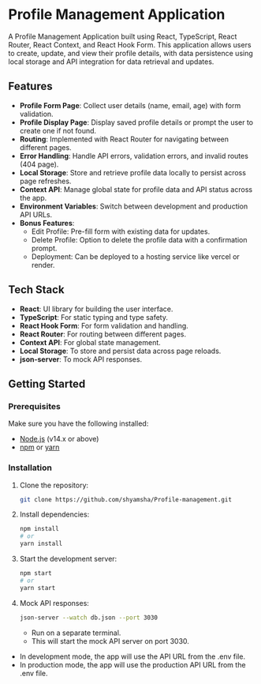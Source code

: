 # Profile Management Application

A Profile Management Application built using React, TypeScript, React Router, React Context, and React Hook Form. This application allows users to create, update, and view their profile details, with data persistence using local storage and API integration for data retrieval and updates.

## Features

- **Profile Form Page**: Collect user details (name, email, age) with form validation.
- **Profile Display Page**: Display saved profile details or prompt the user to create one if not found.
- **Routing**: Implemented with React Router for navigating between different pages.
- **Error Handling**: Handle API errors, validation errors, and invalid routes (404 page).
- **Local Storage**: Store and retrieve profile data locally to persist across page refreshes.
- **Context API**: Manage global state for profile data and API status across the app.
- **Environment Variables**: Switch between development and production API URLs.
- **Bonus Features**:
  - Edit Profile: Pre-fill form with existing data for updates.
  - Delete Profile: Option to delete the profile data with a confirmation prompt.
  - Deployment: Can be deployed to a hosting service like vercel or render.

## Tech Stack

- **React**: UI library for building the user interface.
- **TypeScript**: For static typing and type safety.
- **React Hook Form**: For form validation and handling.
- **React Router**: For routing between different pages.
- **Context API**: For global state management.
- **Local Storage**: To store and persist data across page reloads.
- **json-server**: To mock API responses.

## Getting Started

### Prerequisites

Make sure you have the following installed:

- [Node.js](https://nodejs.org/en/download/) (v14.x or above)
- [npm](https://www.npmjs.com/get-npm) or [yarn](https://yarnpkg.com/getting-started/install)

### Installation

1. Clone the repository:

   ```bash
   git clone https://github.com/shyamsha/Profile-management.git
   ```

2. Install dependencies:

   ```bash
   npm install
   # or
   yarn install
   ```

3. Start the development server:

   ```bash
   npm start
   # or
   yarn start
   ```

4. Mock API responses:

   ```bash
   json-server --watch db.json --port 3030
   ```

   - Run on a separate terminal.
   - This will start the mock API server on port 3030.

- In development mode, the app will use the API URL from the .env file.
- In production mode, the app will use the production API URL from the .env file.
